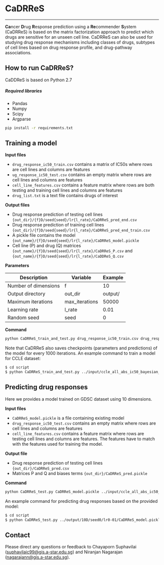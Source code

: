 # CaDRReS
---

**Ca**ncer **D**rug **R**esponse prediction using a **Re**commender **S**ystem (CaDRReS) is based on the matrix factorization approach to predict which drugs are sensitive for an unseen cell line. CaDRReS can also be used for studying drug response mechanisms including classes of drugs, subtypes of cell lines based on drug response profile, and drug-pathway associations.

## How to run CaDRReS?

CaDDReS is based on Python 2.7
##### Required libraries
- Pandas
- Numpy
- Scipy
- Argparse

```sh
pip install -r requirements.txt
```

## Training a model

__Input files__
- `drug_response_ic50_train.csv` contains a matrix of IC50s where rows are cell lines and columns are features
- `ug_response_ic50_test.csv` contains an empty matrix where rows are cell lines and columns are features
- `cell_line_features.csv` contains a feature matrix where rows are both testing and training cell lines and columns are features
- `drug_list.txt` is a text file contains drugs of interest 

__Output files__
- Drug response prediction of testing cell lines `{out_dir}/{f}D/seed{seed}/lr{l_rate}/CaDRReS_pred_end.csv`
- Drug response prediction of training cell lines `{out_dir}/{f}D/seed{seed}/lr{l_rate}/CaDRReS_pred_end_train.csv`
- A pickle file contains the model `{out_name}/{f}D/seed{seed}/lr{l_rate}/CaDRReS_model.pickle`
- Cell line (P) and drug (Q) matrices `{out_name}/{f}D/seed{seed}/lr{l_rate}/CaDRReS_P.csv` and `{out_name}/{f}D/seed{seed}/lr{l_rate}/CaDDReS_Q.csv`

__Parameters__

| Description | Variable | Example |
| ------ | ------ | ------ | 
| Number of dimensions | f | 10 |
| Output directory | out_dir | output/ |
| Maximum iterations | max_iterations | 50000 |
| Learning rate | l_rate | 0.01 |
| Random seed | seed | 0 |

__Command__

```sh
python CaDRReS_train_and_test.py drug_response_ic50_train.csv drug_response_ic50_test.csv  cell_line_features.csv drug_list.txt {out_dir} {f} {max_iterations} {l_rate} {seed}
```

Note that CaDRReS also saves checkpoints (parameters and predictions) of the model for every 1000 iterations.
An example command to train a model for CCLE dataset:
```sh
$ cd script
$ python CaDRReS_train_and_test.py ../input/ccle_all_abs_ic50_bayesian_sigmoid.csv ../input/ccle_all_abs_ic50_bayesian_sigmoid.csv ../input/ccle_cellline_pcor_ess_genes.csv ../misc/ccle_drugMedianGE0.txt ../output 10 100 0.01 0
```

## Predicting drug responses

Here we provides a model trained on GDSC dataset using 10 dimensions.

__Input files__
- `CaDRReS_model.pickle` is a file containing existing model
- `drug_response_ic50_test.csv` contains an empty matrix where rows are cell lines and columns are features
- `cell_line_features.csv` contains a feature matrix where rows are testing cell lines and columns are features. The features have to match with the features used for training the model.

__Output file__
- Drug response prediction of testing cell lines `{out_dir}/CaDRReS_pred.csv`
- Matrices P and Q and biases terms `{out_dir}/CaDRReS_pred.pickle`

__Command__
```sh
python CaDRReS_test.py CaDRReS_model.pickle ../input/ccle_all_abs_ic50_bayesian_sigmoid.csv ../input/ccle_cellline_pcor_ess_genes.csv {out_dir}
```

An example command for predicting drug responses based on the provided model:
```sh
$ cd script
$ python CaDRReS_test.py ../output/10D/seed0/lr0-01/CaDRReS_model.pickle ../input/ccle_all_abs_ic50_bayesian_sigmoid.csv ../input/ccle_cellline_pcor_ess_genes.csv ../output
```


## Contact

Please direct any questions or feedback to Chayaporn Suphavilai (suphavilaic99@gis.a-star.edu.sg) and Niranjan Nagarajan (nagarajann@gis.a-star.edu.sg).

